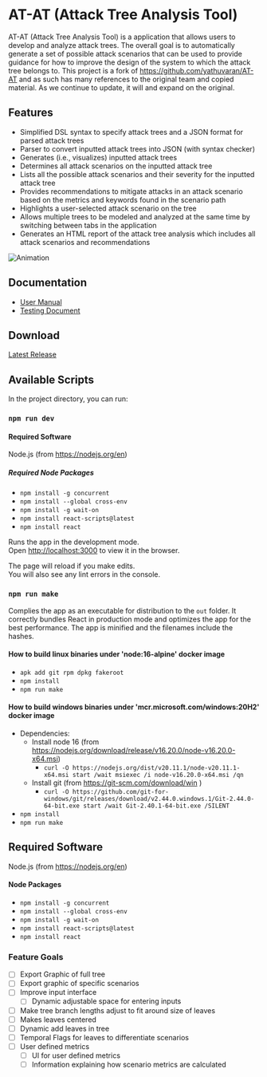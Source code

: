 # AT-AT (Attack Tree Analysis Tool)

AT-AT (Attack Tree Analysis Tool) is a application that allows users to develop and analyze attack trees. The overall goal is to automatically generate a set of possible attack scenarios that can be used to provide guidance for how to improve the design of the system to which the attack tree belongs to. This project is a fork of https://github.com/yathuvaran/AT-AT and as such has many references to the original team and copied material. As we continue to update, it will and expand on the original.

## Features

- Simplified DSL syntax to specify attack trees and a JSON format for parsed attack trees
- Parser to convert inputted attack trees into JSON (with syntax checker)
- Generates (i.e., visualizes) inputted attack trees
- Determines all attack scenarios on the inputted attack tree
- Lists all the possible attack scenarios and their severity for the inputted attack tree
- Provides recommendations to mitigate attacks in an attack scenario based on the metrics and keywords found in the scenario path
- Highlights a user-selected attack scenario on the tree
- Allows multiple trees to be modeled and analyzed at the same time by switching between tabs in the application
- Generates an HTML report of the attack tree analysis which includes all attack scenarios and recommendations

![Animation](https://user-images.githubusercontent.com/49103000/162790364-1ef16090-8c68-420c-b465-f07abbc6aaf3.gif)

## Documentation

- [User Manual](Documentation/User%20Manual.pdf)
- [Testing Document](Documentation/Testing%20Document.pdf)

## Download

[Latest Release](https://github.com/yathuvaran/AT-AT/releases/tag/v1.0.0)

## Available Scripts

In the project directory, you can run:

### `npm run dev`

#### Required Software
Node.js (from https://nodejs.org/en)

##### Required Node Packages
- `npm install -g concurrent`
- `npm install --global cross-env`
- `npm install -g wait-on`
- `npm install react-scripts@latest`
- `npm install react`

Runs the app in the development mode.\
Open [http://localhost:3000](http://localhost:3000) to view it in the browser.

The page will reload if you make edits.\
You will also see any lint errors in the console.

### `npm run make`

Complies the app as an executable for distribution to the `out` folder.
It correctly bundles React in production mode and optimizes the app for the best performance.
The app is minified and the filenames include the hashes.

#### How to build linux binaries under 'node:16-alpine' docker image

- `apk add git rpm dpkg fakeroot`
- `npm install`
- `npm run make`

#### How to build windows binaries under 'mcr.microsoft.com/windows:20H2' docker image

- Dependencies:
  - Install node 16 (from https://nodejs.org/download/release/v16.20.0/node-v16.20.0-x64.msi)
    - `curl -O https://nodejs.org/dist/v20.11.1/node-v20.11.1-x64.msi
     start /wait msiexec /i node-v16.20.0-x64.msi /qn`
  - Install git (from https://git-scm.com/download/win )
    - `curl -O https://github.com/git-for-windows/git/releases/download/v2.44.0.windows.1/Git-2.44.0-64-bit.exe
     start /wait Git-2.40.1-64-bit.exe /SILENT`
- `npm install`
- `npm run make`

## Required Software
Node.js (from https://nodejs.org/en)
#### Node Packages
- `npm install -g concurrent`
- `npm install --global cross-env`
- `npm install -g wait-on`
- `npm install react-scripts@latest`
- `npm install react`


### Feature Goals
- [ ] Export Graphic of full tree
- [ ] Export graphic of specific scenarios
- [ ] Improve input interface
  - [ ] Dynamic adjustable space for entering inputs
- [ ] Make tree branch lengths adjust to fit around size of leaves
- [ ] Makes leaves centered
- [ ] Dynamic add leaves in tree
- [ ] Temporal Flags for leaves to differentiate scenarios
- [ ] User defined metrics
  - [ ] UI for user defined metrics
  - [ ] Information explaining how scenario metrics are calculated 
